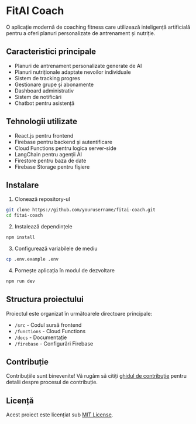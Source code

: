# FitAI Coach

O aplicație modernă de coaching fitness care utilizează inteligență artificială pentru a oferi planuri personalizate de antrenament și nutriție.

## Caracteristici principale

- Planuri de antrenament personalizate generate de AI
- Planuri nutriționale adaptate nevoilor individuale
- Sistem de tracking progres
- Gestionare grupe și abonamente
- Dashboard administrativ
- Sistem de notificări
- Chatbot pentru asistență

## Tehnologii utilizate

- React.js pentru frontend
- Firebase pentru backend și autentificare
- Cloud Functions pentru logica server-side
- LangChain pentru agenții AI
- Firestore pentru baza de date
- Firebase Storage pentru fișiere

## Instalare

1. Clonează repository-ul
```bash
git clone https://github.com/yourusername/fitai-coach.git
cd fitai-coach
```

2. Instalează dependințele
```bash
npm install
```

3. Configurează variabilele de mediu
```bash
cp .env.example .env
```

4. Pornește aplicația în modul de dezvoltare
```bash
npm run dev
```

## Structura proiectului

Proiectul este organizat în următoarele directoare principale:

- `/src` - Codul sursă frontend
- `/functions` - Cloud Functions
- `/docs` - Documentație
- `/firebase` - Configurări Firebase

## Contribuție

Contribuțiile sunt binevenite! Vă rugăm să citiți [ghidul de contribuție](docs/guides/CONTRIBUTING.md) pentru detalii despre procesul de contribuție.

## Licență

Acest proiect este licențiat sub [MIT License](LICENSE). 